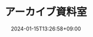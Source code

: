 ---
weight: 70
title: "アーカイブ資料室"
description: "過去の講演のプロンプトを見てみる"
icon: "Archive"
date: "2024-01-15T13:26:58+09:00"
lastmod: "2024-01-15T13:26:58+09:00"
draft: false
toc: true
---